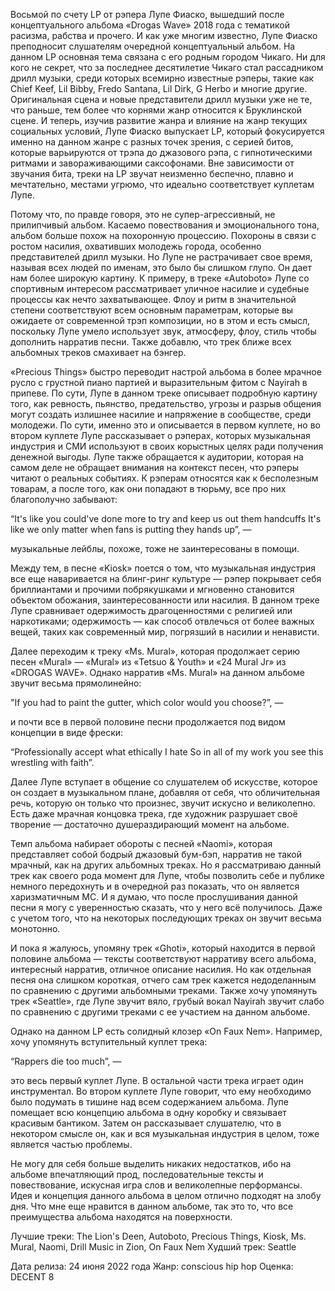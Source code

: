 Восьмой по счету LP от рэпера Лупе Фиаско, вышедший после концептуального альбома «Drogas Wave» 2018 года с тематикой расизма, рабства и прочего. И как уже многим известно, Лупе Фиаско преподносит слушателям очередной концептуальный альбом. На данном LP основная тема связана с его родным городом Чикаго. Ни для кого не секрет, что за последнее десятилетие Чикаго стал рассадником дрилл музыки, среди которых всемирно известные рэперы, такие как Chief Keef, Lil Bibby, Fredo Santana, Lil Dirk, G Herbo и многие другие. Оригинальная сцена и новые представители дрилл музыки уже не те, что раньше, тем более что корнями жанр относится к Бруклинской сцене. И теперь, изучив развитие жанра и влияние на жанр текущих социальных условий, Лупе Фиаско выпускает LP, который фокусируется именно на данном жанре с разных точек зрения, с серией битов, которые варьируются от трэпа до джазового рэпа, с гипнотическими ритмами и завораживающими саксофонами. Вне зависимости от звучания бита, треки на LP звучат неизменно беспечно, плавно и мечтательно, местами угрюмо, что идеально соответствует куплетам Лупе.

Потому что, по правде говоря, это не супер-агрессивный, не прилипчивый альбом. Касаемо повествования и эмоционального тона, альбом больше похож на похоронную процессию. Похороны в связи с ростом насилия, охвативших молодежь города, особенно представителей дрилл музыки. Но Лупе не растрачивает свое время, называя всех людей по именам, это было бы слишком глупо. Он дает нам более широкую картину. К примеру, в треке «Autoboto» Лупе со спортивным интересом рассматривает уличное насилие и судебные процессы как нечто захватывающее. Флоу и ритм в значительной степени соответствуют всем основным параметрам, которые вы ожидаете от современной трэп композиции, но в этом и есть смысл, поскольку Лупе умело использует звук, атмосферу, флоу, стиль чтобы дополнить нарратив песни. Также добавлю, что трек ближе всех альбомных треков смахивает на бэнгер.

«Precious Things» быстро переводит настрой альбома в более мрачное русло с грустной пиано партией и выразительным фитом с Nayirah в припеве. По сути, Лупе в данном треке описывает подробную картину того, как ревность, пьянство, предательство, угрозы и разрыв общения могут создать излишнее насилие и напряжение в сообществе, среди молодежи. По сути, именно это и описывается в первом куплете, но во втором куплете Лупе рассказывает о рэперах, которых музыкальная индустрия и СМИ используют в своих корыстных целях ради получения денежной выгоды. Лупе также обращается к аудитории, которая на самом деле не обращает внимания на контекст песен, что рэперы читают о реальных событиях. К рэперам относятся как к бесполезным товарам, а после того, как они попадают в тюрьму, все про них благополучно забывают:

“It's like you could've done more to try and keep us out them handcuffs
It's like we only matter when fans is putting they hands up”, —

музыкальные лейблы, похоже, тоже не заинтересованы в помощи.

Между тем, в песне «Kiosk» поется о том, что музыкальная индустрия все еще наваривается на блинг-ринг культуре — рэпер покрывает себя бриллиантами и прочими побрякушками и мгновенно становится объектом обожания, заинтересованности или насилия. В данном треке Лупе сравнивает одержимость драгоценностями с религией или наркотиками; одержимость — как способ отвлечься от более важных вещей, таких как современный мир, погрязший в насилии и ненависти.

Далее переходим к треку «Ms. Mural», которая продолжает серию песен «Mural» — «Mural» из «Tetsuo & Youth» и «24 Mural Jr» из «DROGAS WAVE». Однако нарратив «Ms. Mural» на данном альбоме звучит весьма прямолинейно:

"If you had to paint the gutter, which color would you choose?”, —

и почти все в первой половине песни продолжается под видом концепции в виде фрески:

“Professionally accept what ethically I hate
So in all of my work you see this wrestling with faith”.

Далее Лупе вступает в общение со слушателем об искусстве, которое он создает в музыкальном плане, добавляя от себя, что обличительная речь, которую он только что произнес, звучит искусно и великолепно. Есть даже мрачная концовка трека, где художник разрушает своё творение — достаточно душераздирающий момент на альбоме.

Темп альбома набирает обороты с песней «Naomi», которая представляет собой бодрый джазовый бум-бэп, нарратив не такой мрачный, как на других альбомных треках. Но я рассматриваю данный трек как своего рода момент для Лупе, чтобы позволить себе и публике немного передохнуть и в очередной раз показать, что он является харизматичным МС. И я думаю, что после прослушивания данной песни я могу с уверенностью сказать, что у него всё получилось. Даже с учетом того, что на некоторых последующих треках он звучит весьма монотонно.

И пока я жалуюсь, упомяну трек «Ghoti», который находится в первой половине альбома — тексты соответствуют нарративу всего альбома, интересный нарратив, отличное описание насилия. Но как отдельная песня она слишком короткая, отчего сам трек кажется недоделанным по сравнению с другими альбомными треками. Также хочу упомянуть трек «Seattle», где Лупе звучит вяло, грубый вокал Nayirah звучит слабо по сравнению с другими треками с ее участием на данном альбоме.

Однако на данном LP есть солидный клозер «On Faux Nem». Например, хочу упомянуть вступительный куплет трека:

“Rappers die too much”, —

это весь первый куплет Лупе. В остальной части трека играет один инструментал. Во втором куплете Лупе говорит, что ему необходимо было подумать в тишине над всем содержанием альбома. Лупе помещает всю концепцию альбома в одну коробку и связывает красивым бантиком. Затем он рассказывает слушателю, что в некотором смысле он, как и вся музыкальная индустрия в целом, тоже является частью проблемы.

Не могу для себя больше выделить никаких недостатков, ибо на альбоме впечатляющий прод, последовательные тексты и повествование, искусная игра слов и великолепные перформансы. Идея и концепция данного альбома в целом отлично подходят на злобу дня. Что мне еще нравится в данном альбоме, так это то, что все преимущества альбома находятся на поверхности.

Лучшие треки: The Lion's Deen, Autoboto, Precious Things, Kiosk, Ms. Mural,
Naomi, Drill Music in Zion, On Faux Nem
Худший трек: Seattle

Дата релиза: 24 июня 2022 года
Жанр: conscious hip hop
Оценка: DECENT 8

